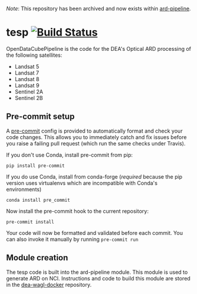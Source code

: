 
*Note*: This repository has been archived and now exists within [ard-pipeline](https://github.com/OpenDataCubePipelines/ard-pipeline).

# tesp [![Build Status](https://travis-ci.org/OpenDataCubePipelines/tesp.svg?branch=master)](https://travis-ci.org/OpenDataCubePipelines/tesp)

OpenDataCubePipeline is the code for the DEA's Optical ARD processing of the following satellites:
 * Landsat 5
 * Landsat 7
 * Landsat 8
 * Landsat 9
 * Sentinel 2A
 * Sentinel 2B

Pre-commit setup
----------------

A [pre-commit](https://pre-commit.com/) config is provided to automatically format
and check your code changes. This allows you to immediately catch and fix
issues before you raise a failing pull request (which run the same checks under
Travis).

If you don't use Conda, install pre-commit from pip:

    pip install pre-commit

If you do use Conda, install from conda-forge (*required* because the pip
version uses virtualenvs which are incompatible with Conda's environments)

    conda install pre_commit

Now install the pre-commit hook to the current repository:

    pre-commit install

Your code will now be formatted and validated before each commit. You can also
invoke it manually by running `pre-commit run`

Module creation
----------------
The tesp code is built into the ard-pipeline module.  This module is used to generate ARD on NCI. Instructions and code to build this module are stored in the [dea-wagl-docker](https://bitbucket.org/geoscienceaustralia/dea-wagl-docker/src/master/ard-pipeline/) repository.
